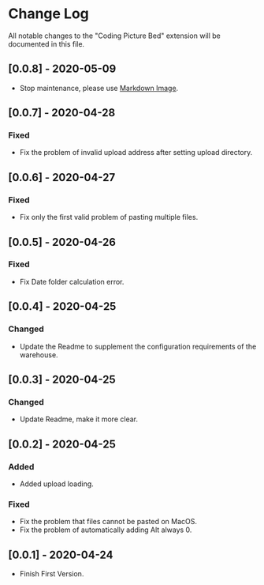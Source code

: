 # Change Log
All notable changes to the "Coding Picture Bed" extension will be documented in this file.

## [0.0.8] - 2020-05-09
- Stop maintenance, please use [Markdown Image](https://marketplace.visualstudio.com/items?itemName=hancel.markdown-image).

## [0.0.7] - 2020-04-28
### Fixed
- Fix the problem of invalid upload address after setting upload directory.

## [0.0.6] - 2020-04-27
### Fixed
- Fix only the first valid problem of pasting multiple files.

## [0.0.5] - 2020-04-26
### Fixed
- Fix Date folder calculation error.

## [0.0.4] - 2020-04-25
### Changed
- Update the Readme to supplement the configuration requirements of the warehouse.

## [0.0.3] - 2020-04-25
### Changed
- Update Readme, make it more clear.

## [0.0.2] - 2020-04-25
### Added
- Added upload loading.

### Fixed
- Fix the problem that files cannot be pasted on MacOS.
- Fix the problem of automatically adding Alt always 0.

## [0.0.1] - 2020-04-24
- Finish First Version.
